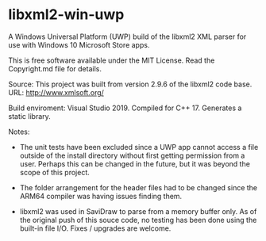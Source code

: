 # libxml2-win-uwp
A Windows Universal Platform (UWP) build of the libxml2 XML parser for use with Windows 10 Microsoft Store apps.

This is free software available under the MIT License. Read the Copyright.md file for details.

Source: This project was built from version 2.9.6 of the libxml2 code base. URL: http://www.xmlsoft.org/

Build enviroment: Visual Studio 2019. Compiled for C++ 17. Generates a static library.

Notes:

- The unit tests have been excluded since a UWP app cannot access a file outside of the install directory without first getting permission from a user. Perhaps this can be changed in the future, but it was beyond the scope of this project.

- The folder arrangement for the header files had to be changed since the ARM64 compiler was having issues finding them.

- libxml2 was used in SaviDraw to parse from a memory buffer only. As of the original push of this souce code, no testing has been done using the built-in file I/O. Fixes / upgrades are welcome.
